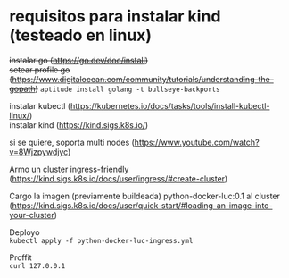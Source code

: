 # requisitos para instalar kind (testeado en linux)  
~~instalar go (https://go.dev/doc/install)~~  
~~setear profile go (https://www.digitalocean.com/community/tutorials/understanding-the-gopath)~~
`aptitude install golang -t bullseye-backports`

instalar kubectl (https://kubernetes.io/docs/tasks/tools/install-kubectl-linux/)  
instalar kind (https://kind.sigs.k8s.io/)  

si se quiere, soporta multi nodes (https://www.youtube.com/watch?v=8Wjzpywdjyc)  

Armo un cluster ingress-friendly (https://kind.sigs.k8s.io/docs/user/ingress/#create-cluster)

Cargo la imagen (previamente buildeada) python-docker-luc:0.1 al cluster (https://kind.sigs.k8s.io/docs/user/quick-start/#loading-an-image-into-your-cluster)

Deployo  
`kubectl apply -f python-docker-luc-ingress.yml`

Proffit  
`curl 127.0.0.1`
